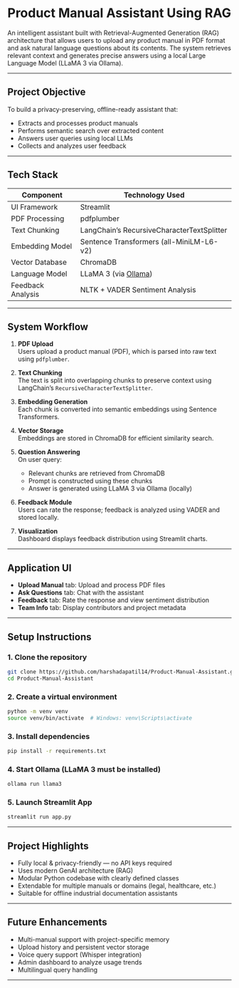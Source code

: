 # Product Manual Assistant Using RAG

An intelligent assistant built with Retrieval-Augmented Generation (RAG) architecture that allows users to upload any product manual in PDF format and ask natural language questions about its contents. The system retrieves relevant context and generates precise answers using a local Large Language Model (LLaMA 3 via Ollama).

---

## Project Objective

To build a privacy-preserving, offline-ready assistant that:
- Extracts and processes product manuals
- Performs semantic search over extracted content
- Answers user queries using local LLMs
- Collects and analyzes user feedback

---

## Tech Stack

| Component        | Technology Used                         |
|------------------|------------------------------------------|
| UI Framework     | Streamlit                               |
| PDF Processing   | pdfplumber                              |
| Text Chunking    | LangChain’s RecursiveCharacterTextSplitter |
| Embedding Model  | Sentence Transformers (all-MiniLM-L6-v2)|
| Vector Database  | ChromaDB                                |
| Language Model   | LLaMA 3 (via [Ollama](https://ollama.com)) |
| Feedback Analysis| NLTK + VADER Sentiment Analysis         |

---

## System Workflow

1. **PDF Upload**  
   Users upload a product manual (PDF), which is parsed into raw text using `pdfplumber`.

2. **Text Chunking**  
   The text is split into overlapping chunks to preserve context using LangChain’s `RecursiveCharacterTextSplitter`.

3. **Embedding Generation**  
   Each chunk is converted into semantic embeddings using Sentence Transformers.

4. **Vector Storage**  
   Embeddings are stored in ChromaDB for efficient similarity search.

5. **Question Answering**  
   On user query:
   - Relevant chunks are retrieved from ChromaDB
   - Prompt is constructed using these chunks
   - Answer is generated using LLaMA 3 via Ollama (locally)

6. **Feedback Module**  
   Users can rate the response; feedback is analyzed using VADER and stored locally.

7. **Visualization**  
   Dashboard displays feedback distribution using Streamlit charts.

---

## Application UI

- **Upload Manual** tab: Upload and process PDF files
- **Ask Questions** tab: Chat with the assistant
- **Feedback** tab: Rate the response and view sentiment distribution
- **Team Info** tab: Display contributors and project metadata

---

## Setup Instructions

### 1. Clone the repository

```bash
git clone https://github.com/harshadapatil14/Product-Manual-Assistant.git
cd Product-Manual-Assistant
````

### 2. Create a virtual environment

```bash
python -m venv venv
source venv/bin/activate  # Windows: venv\Scripts\activate
```

### 3. Install dependencies

```bash
pip install -r requirements.txt
```

### 4. Start Ollama (LLaMA 3 must be installed)

```bash
ollama run llama3
```

### 5. Launch Streamlit App

```bash
streamlit run app.py
```

---

## Project Highlights

* Fully local & privacy-friendly — no API keys required
* Uses modern GenAI architecture (RAG)
* Modular Python codebase with clearly defined classes
* Extendable for multiple manuals or domains (legal, healthcare, etc.)
* Suitable for offline industrial documentation assistants

---

## Future Enhancements

* Multi-manual support with project-specific memory
* Upload history and persistent vector storage
* Voice query support (Whisper integration)
* Admin dashboard to analyze usage trends
* Multilingual query handling

---
